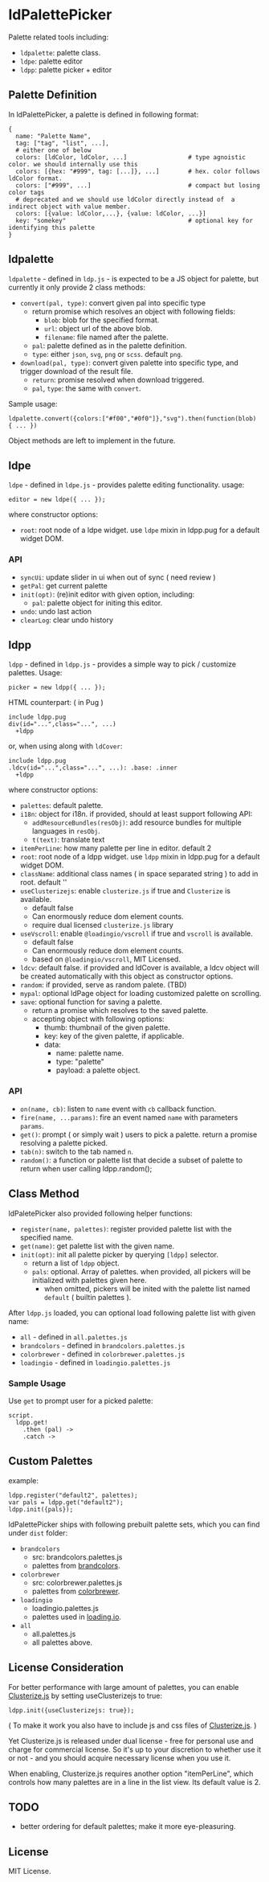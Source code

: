 # ldPalettePicker

Palette related tools including:

 - `ldpalette`: palette class.
 - `ldpe`: palette editor
 - `ldpp`: palette picker + editor


## Palette Definition

In ldPalettePicker, a palette is defined in following format:

    {
      name: "Palette Name",
      tag: ["tag", "list", ...],
      # either one of below
      colors: [ldColor, ldColor, ...]                 # type agnoistic color. we should internally use this
      colors: [{hex: "#999", tag: [...]}, ...]        # hex. color follows ldColor format.
      colors: ["#999", ...]                           # compact but losing color tags
      # deprecated and we should use ldColor directly instead of  a indirect object with value member.
      colors: [{value: ldColor,...}, {value: ldColor, ...}]
      key: "somekey"                                  # optional key for identifying this palette
    }


## ldpalette

`ldpalette` - defined in `ldp.js` - is expected to be a JS object for palette, but currently it only provide 2 class methods:

 - `convert(pal, type)`: convert given pal into specific type
   - return promise which resolves an object with following fields:
     - `blob`: blob for the specified format.
     - `url`: object url of the above blob.
     - `filename`: file named after the palette.
   - `pal`: palette defined as in the palette definition.
   - `type`: either `json`, `svg`, `png` or `scss`. default `png`.
 - `download(pal, type)`: convert given palette into specific type, and trigger download of the result file.
   - `return`: promise resolved when download triggered.
   - `pal`, `type`: the same with `convert`.

Sample usage:

    ldpalette.convert({colors:["#f00","#0f0"]},"svg").then(function(blob) { ... })

Object methods are left to implement in the future.


## ldpe

`ldpe` - defined in `ldpe.js` - provides palette editing functionality. usage:

    editor = new ldpe({ ... });

where constructor options:

 - `root`: root node of a ldpe widget. use `ldpe` mixin in ldpp.pug for a default widget DOM.

### API

 - `syncUi`: update slider in ui when out of sync ( need review )
 - `getPal`: get current palette
 - `init(opt)`: (re)init editor with given option, including:
   - `pal`: palette object for initing this editor.
 - `undo`: undo last action
 - `clearLog`: clear undo history


## ldpp

`ldpp` - defined in `ldpp.js` - provides a simple way to pick / customize palettes. Usage:

    picker = new ldpp({ ... });

HTML counterpart: ( in Pug )

    include ldpp.pug
    div(id="...",class="...", ...)
      +ldpp

or, when using along with `ldCover`:

    include ldpp.pug
    .ldcv(id="...",class="...", ...): .base: .inner
      +ldpp

where constructor options:

 - `palettes`: default palette.
 - `i18n`: object for i18n. if provided, should at least support following API:
   - `addResourceBundles(resObj)`: add resource bundles for multiple languages in `resObj`.
   - `t(text)`: translate text 
 - `itemPerLine`: how many palette per line in editor. default 2
 - `root`: root node of a ldpp widget. use `ldpp` mixin in ldpp.pug for a default widget DOM.
 - `className`: additional class names ( in space separated string ) to add in root. default ''
 - `useClusterizejs`: enable `clusterize.js` if true and `Clusterize` is available.
   - default false
   - Can enormously reduce dom element counts.
   - require dual licensed `clusterize.js` library
 - `useVscroll`: enable `@loadingio/vscroll` if true and `vscroll` is available.
   - default false
   - Can enormously reduce dom element counts.
   - based on `@loadingio/vscroll`, MIT Licensed.
 - `ldcv`: default false. if provided and ldCover is available, a ldcv object will be created automatically with this object as constructor options.
 - `random`: if provided, serve as random palete. (TBD)
 - `mypal`: optional ldPage object for loading customized palette on scrolling.
 - `save`: optional function for saving a palette.
    - return a promise which resolves to the saved palette.
    - accepting object with following options:
      - thumb: thumbnail of the given palette.
      - key: key of the given palette, if applicable.
      - data:
        - name: palette name.
        - type: "palette"
        - payload: a palette object.

### API

 - `on(name, cb)`: listen to `name` event with `cb` callback function.
 - `fire(name, ...params)`: fire an event named `name` with parameters `params`.
 - `get()`: prompt ( or simply wait ) users to pick a palette. return a promise resolving a palette picked.
 - `tab(n)`: switch to the tab named `n`.
 - `random()`: a function or palette list that decide a subset of palette to return when user calling ldpp.random();


## Class Method

ldPaletePicker also provided following helper functions:

 - `register(name, palettes)`: register provided palette list with the specified name.
 - `get(name)`: get palette list with the given name.
 - `init(opt)`: init all palette picker by querying `[ldpp]` selector.
   - return a list of `ldpp` object.
   - `pals`: optional. Array of palettes. when provided, all pickers will be initialized with palettes given here.
     - when omitted, pickers will be inited with the palette list named `default` ( builtin palettes ).

After `ldpp.js` loaded, you can optional load following palette list with given name:

 - `all` - defined in `all.palettes.js`
 - `brandcolors` - defined in `brandcolors.palettes.js`
 - `colorbrewer` - defined in `colorbrewer.palettes.js`
 - `loadingio` - defined in `loadingio.palettes.js`

### Sample Usage

Use `get` to prompt user for a picked palette:

    script.
      ldpp.get!
        .then (pal) ->
        .catch ->


## Custom Palettes

example:

    ldpp.register("default2", palettes);
    var pals = ldpp.get("default2");
    ldpp.init({pals});


ldPalettePicker ships with following prebuilt palette sets, which you can find under `dist` folder:

 * `brandcolors`
    - src: brandcolors.palettes.js
    - palettes from [brandcolors](http://brandcolors.net/).
 * `colorbrewer`
    - src: colorbrewer.palettes.js
    - palettes from [colorbrewer](https://colorbrewer2.org/).
 * `loadingio`
    - loadingio.palettes.js
    - palettes used in [loading.io](https://loading.io/color/feature/).
 * `all`
    - all.palettes.js
    - all palettes above.


## License Consideration

For better performance with large amount of palettes, you can enable [Clusterize.js](https://clusterize.js.org/) by setting useClusterizejs to true:

    ldpp.init({useClusterizejs: true});


( To make it work you also have to include js and css files of [Clusterize.js](https://clusterize.js.org/). )

Yet Clusterize.js is released under dual license - free for personal use and charge for commercial license. So it's up to your discretion to whether use it or not - and you should acquire necessary license when you use it.

When enabling, Clusterize.js requires another option "itemPerLine", which controls how many palettes are in a line in the list view. Its default value is 2.

## TODO

 * better ordering for default palettes; make it more eye-pleasuring.


## License

MIT License.
